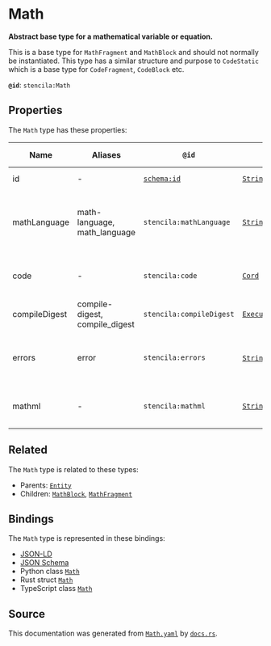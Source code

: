# Math

**Abstract base type for a mathematical variable or equation.**

This is a base type for `MathFragment` and `MathBlock` and should not
normally be instantiated.
This type has a similar structure and purpose to `CodeStatic` which is a base type
for `CodeFragment`, `CodeBlock` etc.


**`@id`**: `stencila:Math`

## Properties

The `Math` type has these properties:

| Name          | Aliases                        | `@id`                                | Type                                                                                                               | Description                                                    | Inherited from                                                                                   |
| ------------- | ------------------------------ | ------------------------------------ | ------------------------------------------------------------------------------------------------------------------ | -------------------------------------------------------------- | ------------------------------------------------------------------------------------------------ |
| id            | -                              | [`schema:id`](https://schema.org/id) | [`String`](https://github.com/stencila/stencila/blob/main/docs/reference/schema/data/string.md)                    | The identifier for this item.                                  | [`Entity`](https://github.com/stencila/stencila/blob/main/docs/reference/schema/other/entity.md) |
| mathLanguage  | math-language, math_language   | `stencila:mathLanguage`              | [`String`](https://github.com/stencila/stencila/blob/main/docs/reference/schema/data/string.md)                    | The language used for the equation e.g tex, mathml, asciimath. | -                                                                                                |
| code          | -                              | `stencila:code`                      | [`Cord`](https://github.com/stencila/stencila/blob/main/docs/reference/schema/data/cord.md)                        | The code of the equation in the `mathLanguage`.                | -                                                                                                |
| compileDigest | compile-digest, compile_digest | `stencila:compileDigest`             | [`ExecutionDigest`](https://github.com/stencila/stencila/blob/main/docs/reference/schema/flow/execution-digest.md) | A digest of the `code` and `mathLanguage`.                     | -                                                                                                |
| errors        | error                          | `stencila:errors`                    | [`String`](https://github.com/stencila/stencila/blob/main/docs/reference/schema/data/string.md)*                   | Errors that occurred when parsing the math equation.           | -                                                                                                |
| mathml        | -                              | `stencila:mathml`                    | [`String`](https://github.com/stencila/stencila/blob/main/docs/reference/schema/data/string.md)                    | The MathML transpiled from the `code`.                         | -                                                                                                |

## Related

The `Math` type is related to these types:

- Parents: [`Entity`](https://github.com/stencila/stencila/blob/main/docs/reference/schema/other/entity.md)
- Children: [`MathBlock`](https://github.com/stencila/stencila/blob/main/docs/reference/schema/math/math-block.md), [`MathFragment`](https://github.com/stencila/stencila/blob/main/docs/reference/schema/math/math-fragment.md)

## Bindings

The `Math` type is represented in these bindings:

- [JSON-LD](https://stencila.dev/Math.jsonld)
- [JSON Schema](https://stencila.dev/Math.schema.json)
- Python class [`Math`](https://github.com/stencila/stencila/blob/main/python/python/stencila/types/math.py)
- Rust struct [`Math`](https://github.com/stencila/stencila/blob/main/rust/schema/src/types/math.rs)
- TypeScript class [`Math`](https://github.com/stencila/stencila/blob/main/typescript/src/types/Math.ts)

## Source

This documentation was generated from [`Math.yaml`](https://github.com/stencila/stencila/blob/main/schema/Math.yaml) by [`docs.rs`](https://github.com/stencila/stencila/blob/main/rust/schema-gen/src/docs.rs).